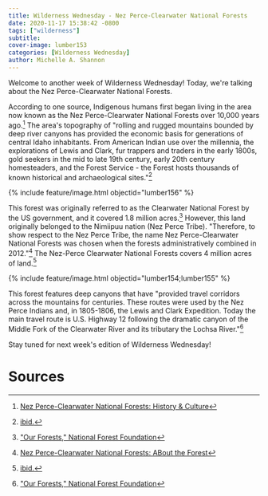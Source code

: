 ```yaml
---
title: Wilderness Wednesday - Nez Perce-Clearwater National Forests
date: 2020-11-17 15:38:42 -0800
tags: ["wilderness"]
subtitle: 
cover-image: lumber153
categories: [Wilderness Wednesday]
author: Michelle A. Shannon
---
```


Welcome to another week of Wilderness Wednesday! Today, we're talking about the Nez Perce-Clearwater National Forests.

According to one source, Indigenous humans first began living in the area now known as the Nez Perce-Clearwater National Forests over 10,000 years ago.[^1] The area's topography of "rolling and rugged mountains bounded by deep river canyons has provided the economic basis for generations of central Idaho inhabitants. From American Indian use over the millennia, the explorations of Lewis and Clark, fur trappers and traders in the early 1800s, gold seekers in the mid to late 19th century, early 20th century homesteaders, and the Forest Service - the Forest hosts thousands of known historical and archaeological sites."[^2]

{% include feature/image.html objectid="lumber156" %}

This forest was originally referred to as the Clearwater National Forest by the US government, and it covered 1.8 million acres.[^3] However, this land originally belonged to the Nimiipuu nation (Nez Perce Tribe). "Therefore, to show respect to the Nez Perce Tribe, the name Nez Perce-Clearwater National Forests was chosen when the forests administratively combined in 2012."[^4] The Nez-Perce Clearwater National Forests covers 4 million acres of land.[^5]

{% include feature/image.html objectid="lumber154;lumber155" %}

This forest features deep canyons that have "provided travel corridors across the mountains for centuries. These routes were used by the Nez Perce Indians and, in 1805-1806, the Lewis and Clark Expedition. Today the main travel route is U.S. Highway 12 following the dramatic canyon of the Middle Fork of the Clearwater River and its tributary the Lochsa River."[^6]

Stay tuned for next week's edition of Wilderness Wednesday!

# Sources

[^1]: [Nez Perce-Clearwater National Forests: History & Culture](https://www.fs.usda.gov/main/nezperceclearwater/learning/history-culture)

[^2]: [ibid.](https://www.fs.usda.gov/main/nezperceclearwater/learning/history-culture)

[^3]: ["Our Forests," National Forest Foundation](https://www.nationalforests.org/our-forests/find-a-forest/clearwater-national-forest)

[^4]: [Nez Perce-Clearwater National Forests: ABout the Forest](https://www.fs.usda.gov/main/nezperceclearwater/about-forest)

[^5]: [ibid.](https://www.fs.usda.gov/main/nezperceclearwater/about-forest)

[^6]: ["Our Forests," National Forest Foundation](https://www.nationalforests.org/our-forests/find-a-forest/clearwater-national-forest)